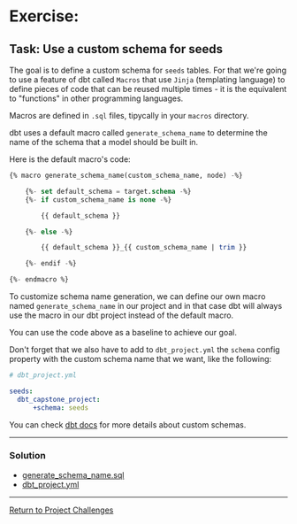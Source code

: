 # Exercise:

## Task: Use a custom schema for seeds

The goal is to define a custom schema for `seeds` tables.
For that we're going to use a feature of dbt called `Macros` that use `Jinja` (templating language) to define pieces of code that can be reused multiple times - it is the equivalent to "functions" in other programming languages.

Macros are defined in `.sql` files, tipycally in your `macros` directory.

dbt uses a default macro called `generate_schema_name` to determine the name of the schema that a model should be built in.

Here is the default macro's code:

```sql
{% macro generate_schema_name(custom_schema_name, node) -%}

    {%- set default_schema = target.schema -%}
    {%- if custom_schema_name is none -%}

        {{ default_schema }}

    {%- else -%}

        {{ default_schema }}_{{ custom_schema_name | trim }}

    {%- endif -%}

{%- endmacro %}
```

To customize schema name generation, we can define our own macro named `generate_schema_name` in our project and in that case dbt will always use the macro in our dbt project instead of the default macro.

You can use the code above as a baseline to achieve our goal.

Don't forget that we also have to add to `dbt_project.yml` the `schema` config property with the custom schema name that we want, like the following:
``` yaml
# dbt_project.yml

seeds:
  dbt_capstone_project:
      +schema: seeds
```

You can check [dbt docs](https://docs.getdbt.com/docs/build/custom-schemas) for more details about custom schemas.

---

### Solution
- [generate_schema_name.sql](./macros/generate_schema_name.sql)
- [dbt_project.yml](./dbt_project_custom_schema.yml)


---

[Return to Project Challenges](../../../README.md#9-project-challenges)